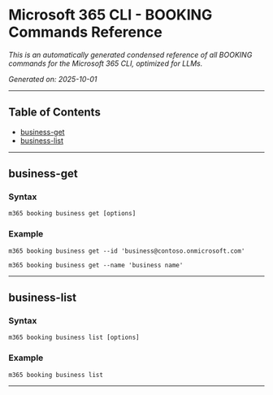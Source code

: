<!-- DISCLAIMER: All secrets, passwords, and sensitive values in this document are examples only and not real credentials. -->
# Microsoft 365 CLI - BOOKING Commands Reference

*This is an automatically generated condensed reference of all BOOKING commands for the Microsoft 365 CLI, optimized for LLMs.*

*Generated on: 2025-10-01*

---

## Table of Contents

- [business-get](#business-get)
- [business-list](#business-list)

---

## business-get

### Syntax
```
m365 booking business get [options]
```

### Example
```
m365 booking business get --id 'business@contoso.onmicrosoft.com'

m365 booking business get --name 'business name'

```

---

## business-list

### Syntax
```
m365 booking business list [options]
```

### Example
```
m365 booking business list

```

---
